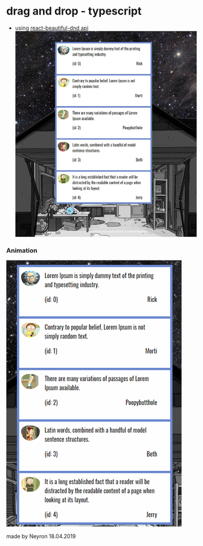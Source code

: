 # drag and drop - typescript
- using [react-beautiful-dnd api](https://github.com/atlassian/react-beautiful-dnd "react-beautiful-dnd api")
![](https://github.com/neyron163/drag-and-drop-list/blob/master/howIsItLooking.png)

### Animation
![](https://github.com/neyron163/drag-and-drop-list/blob/master/animation.gif)

made by Neyron 18.04.2019